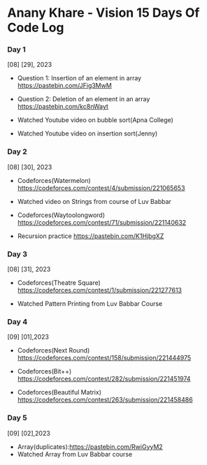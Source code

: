 # Anany Khare - Vision 15 Days Of Code Log

### Day 1
[08] [29], 2023

- Question 1: Insertion of an element in array
 https://pastebin.com/JFig3MwM

- Question 2: Deletion of an element in an array
https://pastebin.com/kc8nWayt

- Watched Youtube video on bubble sort(Apna College)
- Watched Youtube video on insertion sort(Jenny)

### Day 2
[08] [30], 2023

- Codeforces(Watermelon)
https://codeforces.com/contest/4/submission/221065653

- Watched video on Strings from course of Luv Babbar 

- Codeforces(Waytoolongword)
https://codeforces.com/contest/71/submission/221140632

- Recursion practice
https://pastebin.com/K1HjbgXZ

### Day 3
[08] [31], 2023

- Codeforces(Theatre Square)
https://codeforces.com/contest/1/submission/221277613

- Watched Pattern Printing from Luv Babbar Course

### Day 4
[09] [01],2023

- Codeforces(Next Round)
https://codeforces.com/contest/158/submission/221444975 

- Codeforces(Bit++)
https://codeforces.com/contest/282/submission/221451974

- Codeforces(Beautiful Matrix)
https://codeforces.com/contest/263/submission/221458486

### Day 5
[09] [02],2023
- Array(duplicates):https://pastebin.com/RwiGyyM2
- Watched Array from Luv Babbar course 
 

